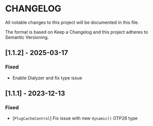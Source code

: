 # CHANGELOG

All notable changes to this project will be documented in this file.

The format is based on Keep a Changelog and this project adheres to Semantic Versioning.

## [1.1.2] - 2025-03-17

### Fixed

- Enable Dialyzer and fix type issue

## [1.1.1] - 2023-12-13

### Fixed

- [`PlugCacheControl`] Fix issue with new `dynamic()` OTP26 type
